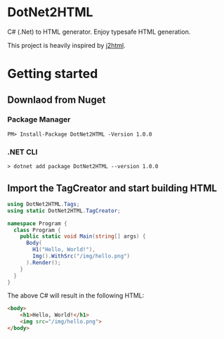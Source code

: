 # DotNet2HTML
C# (.Net) to HTML generator. Enjoy typesafe HTML generation.

This project is heavily inspired by [j2html](http://j2html.com).

# Getting started
## Downlaod from Nuget
### Package Manager
```
PM> Install-Package DotNet2HTML -Version 1.0.0
```
### .NET CLI
```
> dotnet add package DotNet2HTML --version 1.0.0
```

## Import the TagCreator and start building HTML
```cs
using DotNet2HTML.Tags;
using static DotNet2HTML.TagCreator;

namespace Program {  
  class Program {
    public static void Main(string[] args) {
      Body(
        H1("Hello, World!"),
        Img().WithSrc("/img/hello.png")
      ).Render();
    }    
  }
}
```
The above C# will result in the following HTML:
```html
<body>
    <h1>Hello, World!</h1>
    <img src="/img/hello.png">
</body>
```
